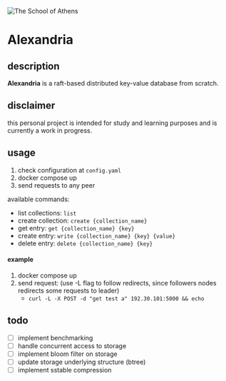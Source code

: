 ![The School of Athens](https://gcdnb.pbrd.co/images/4CoyyLWfkAKa.png?o=1)

# Alexandria

## description

**Alexandria** is a raft-based distributed key-value database from scratch.

## disclaimer

this personal project is intended for study and learning purposes 
and is currently a work in progress.

## usage

1. check configuration at `config.yaml`
2. docker compose up
3. send requests to any peer

available commands:
- list collections: `list`
- create collection: `create {collection_name}`
- get entry: `get {collection_name} {key}`
- create entry: `write {collection_name} {key} {value}`
- delete entry: `delete {collection_name} {key}`

#### example

1. docker compose up
2. send request: (use -L flag to follow redirects, since followers nodes redirects 
some requests to leader)
    - `curl -L -X POST -d "get test a" 192.30.101:5000 && echo`

## todo

- [ ] implement benchmarking
- [ ] handle concurrent access to storage
- [ ] implement bloom filter on storage
- [ ] update storage underlying structure (btree)
- [ ] implement sstable compression

